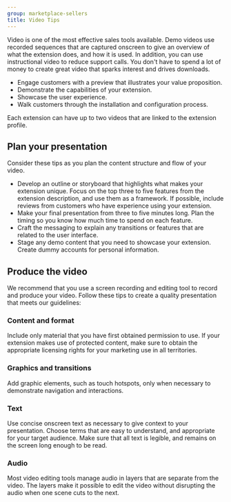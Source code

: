 ```yaml
---
group: marketplace-sellers
title: Video Tips
---
```


Video is one of the most effective sales tools available. Demo videos use recorded sequences that are captured onscreen to give an overview of what the extension does, and how it is used. In addition, you can use instructional video to reduce support calls. You don\'t have to spend a lot of money to create great video that sparks interest and drives downloads.

- Engage customers with a preview that illustrates your value proposition.
- Demonstrate the capabilities of your extension.
- Showcase the user experience.
- Walk customers through the installation and configuration process.

Each extension can have up to two videos that are linked to the extension profile.

## Plan your presentation

Consider these tips as you plan the content structure and flow of your video.

- Develop an outline or storyboard that highlights what makes your extension unique. Focus on the top three to five features from the extension description, and use them as a framework. If possible, include reviews from customers who have experience using your extension.
- Make your final presentation from three to five minutes long. Plan the timing so you know how much time to spend on each feature.
- Craft the messaging to explain any transitions or features that are related to the user interface.
- Stage any demo content that you need to showcase your extension. Create dummy accounts for personal information.

## Produce the video

We recommend that you use a screen recording and editing tool to record and produce your video. Follow these tips to create a quality presentation that meets our guidelines:

### Content and format

Include only material that you have first obtained permission to use. If your extension makes use of protected content, make sure to obtain the appropriate licensing rights for your marketing use in all territories.

### Graphics and transitions

Add graphic elements, such as touch hotspots, only when necessary to demonstrate navigation and interactions.

### Text

Use concise onscreen text as necessary to give context to your presentation. Choose terms that are easy to understand, and appropriate for your target audience. Make sure that all text is legible, and remains on the screen long enough to be read.

### Audio

Most video editing tools manage audio in layers that are separate from the video. The layers make it possible to edit the video without disrupting the audio when one scene cuts to the next.

